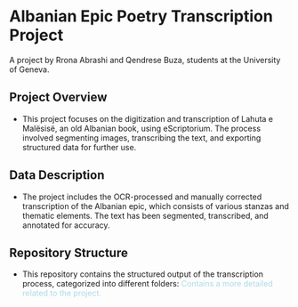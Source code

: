 # Albanian Epic Poetry Transcription Project
A project by Rrona Abrashi and Qendrese Buza, students at the University of Geneva.

## Project Overview
- This project focuses on the digitization and transcription of Lahuta e Malësisë, an old Albanian book, using eScriptorium. The process involved segmenting images, transcribing the text, and exporting structured data for further use.

## Data Description 
- The project includes the OCR-processed and manually corrected transcription of the Albanian epic, which consists of various stanzas and thematic elements. The text has been segmented, transcribed, and annotated for accuracy.
  
## Repository Structure
- This repository contains the structured output of the transcription process, categorized into different folders:
<span style="color:lightblue">Contains a more detailed related to the project.</span>
